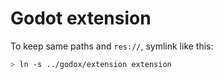 # Godot extension

To keep same paths and `res://`, symlink like this:

```sh
> ln -s ../godox/extension extension
```
